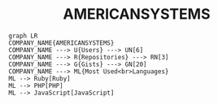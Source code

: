 <h1 align="center">AMERICANSYSTEMS</h1>

```mermaid
graph LR
COMPANY_NAME{AMERICANSYSTEMS}
COMPANY_NAME ---> U{Users} ---> UN[6]
COMPANY_NAME ---> R{Repositories} ---> RN[3]
COMPANY_NAME ---> G{Gists} ---> GN[20]
COMPANY_NAME ---> ML{Most Used<br>Languages}
ML --> Ruby[Ruby]
ML --> PHP[PHP]
ML --> JavaScript[JavaScript]
```
